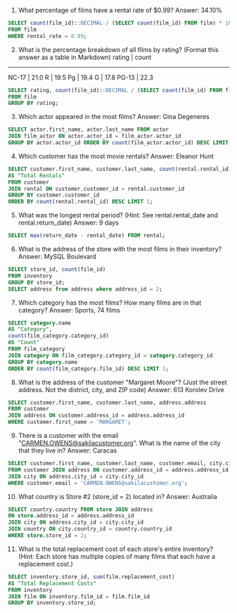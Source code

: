 1. What percentage of films have a rental rate of $0.99?
Answer: 34.10%
```sql
SELECT count(film_id)::DECIMAL / (SELECT count(film_id) FROM film) * 100 
FROM film 
WHERE rental_rate = 0.99;
```

2. What is the percentage breakdown of all films by rating? (Format this answer as a table in Markdown)
rating  | count
 ---      ---
 NC-17  | 21.0
 R      | 19.5
 Pg     | 19.4
 G      | 17.8
 PG-13  | 22.3

```sql
SELECT rating, count(film_id)::DECIMAL / (SELECT count(film_id) FROM film) * 100 
FROM film 
GROUP BY rating;
```

3. Which actor appeared in the most films?
Answer: Gina Degeneres
```sql
SELECT actor.first_name, actor.last_name FROM actor
JOIN film_actor ON actor.actor_id = film_actor.actor_id
GROUP BY actor.actor_id ORDER BY count(film_actor.actor_id) DESC LIMIT 1;
```

4. Which customer has the most movie rentals?
Answer: Eleanor Hunt
```sql
SELECT customer.first_name, customer.last_name, count(rental.rental_id) 
AS "Total Rentals"
FROM customer 
JOIN rental ON customer.customer_id = rental.customer_id 
GROUP BY customer.customer_id 
ORDER BY count(rental.rental_id) DESC LIMIT 1;
```

5. What was the longest rental period? (Hint: See rental.rental_date and rental.return_date)
Answer: 9 days
```sql
SELECT max(return_date - rental_date) FROM rental;
```

6. What is the address of the store with the most films in their inventory?
Answer: MySQL Boulevard
```sql
SELECT store_id, count(film_id) 
FROM inventory 
GROUP BY store_id;
SELECT address from address where address_id = 2;
```

7. Which category has the most films? How many films are in that category?
Answer: Sports, 74 films
```sql
SELECT category.name 
AS "Category", 
count(film_category.category_id)              
AS "Count" 
FROM film_category
JOIN category ON film_category.category_id = category.category_id 
GROUP BY category.name 
ORDER BY count(film_category.film_id) DESC LIMIT 1;
```

8. What is the address of the customer "Margaret Moore"? (Just the street address. Not the district, city, and ZIP code)
Answer: 613 Korolev Drive
```sql
SELECT customer.first_name, customer.last_name, address.address
FROM customer 
JOIN address ON customer.address_id = address.address_id
WHERE customer.first_name = 'MARGARET';
```

9. There is a customer with the email "CARMEN.OWENS@sakilacustomer.org". What is the name of the city that they live in?
Answer: Caracas
```sql
SELECT customer.first_name, customer.last_name, customer.email, city.city
FROM customer JOIN address ON customer.address_id = address.address_id
JOIN city ON address.city_id = city.city_id 
WHERE customer.email = 'CARMEN.OWENS@sakilacustomer.org';
```

10. What country is Store #2 (store_id = 2) located in?
Answer: Australia
```sql
SELECT country.country FROM store JOIN address
ON store.address_id = address.address_id
JOIN city ON address.city_id = city.city_id
JOIN country ON city.country_id = country.country_id
WHERE store.store_id = 2;
```

11. What is the total replacement cost of each store's entire inventory? (Hint: Each store has multiple copies of many films that each have a replacement cost.)
```sql
SELECT inventory.store_id, sum(film.replacement_cost) 
AS "Total Replacement Costs" 
FROM inventory 
JOIN film ON inventory.film_id = film.film_id 
GROUP BY inventory.store_id;
```